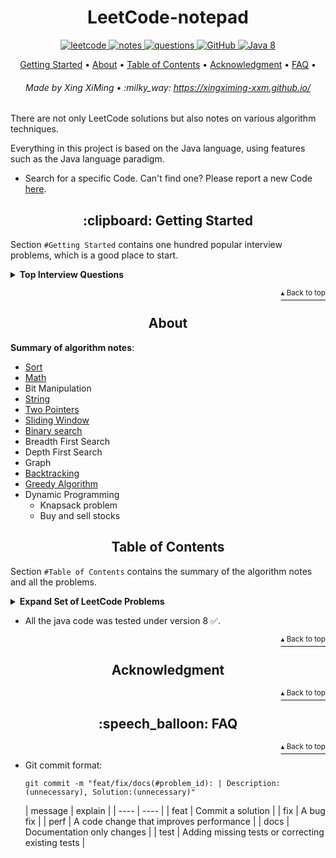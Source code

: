 <h1 id="title" align="center">LeetCode-notepad</h1>

<p align="center">
    <a href="#leetcode">
        <img src="https://img.shields.io/badge/content-leetcode-blueviolet" alt="leetcode">
    </a>
    <a href="#leetcode">
        <img src="https://img.shields.io/badge/content-algorithm%20notes-ff69b4" alt="notes">
    </a>
    <a href="#leetcode">
        <img src="https://img.shields.io/badge/content-Top%20Interview%20Questions-orange" alt="questions">
    </a>
    <a href="http://www.apache.org/licenses/">
        <img src="https://img.shields.io/badge/license-Apache-blue" alt="GitHub">
    </a>
    <a href="https://www.oracle.com/technetwork/java/javase/downloads/index-jsp-138363.html">
        <img src="https://img.shields.io/badge/Java-8-blue" alt="Java 8">
    </a>
</p>

<p align="center">
    <a href="#clipboard-getting-started">Getting Started</a> •
    <a href="#about">About</a> •
    <a href="#table-of-contents">Table of Contents</a> •
    <a href="#acknowledgment">Acknowledgment</a> •
    <a href="#speech_balloon-faq">FAQ</a> •
</p>

<h6 align="center">Made by Xing XiMing • :milky_way:
<a href="https://ximingxing.github.io/">https://xingximing-xxm.github.io/</a>
</h6>

There are not only LeetCode solutions but also notes on various algorithm techniques.

Everything in this project is based on the Java language, using features such as the Java language paradigm.

- Search for a specific Code. Can't find one? Please report a new
  Code [here](https://github.com/ximingxing/LeetCode-notepad/issues).

<h2 id="get_start" align="center">:clipboard: Getting Started</h2>

Section `#Getting Started` contains one hundred popular interview problems, which is a good place to start.

<details>
<summary><b>Top Interview Questions</b></summary>

* `#1`   [Two Sum](https://github.com/ximingxing/LeetCode-notepad/tree/master/Code/1-Two-Sum/src) <img src="https://img.shields.io/badge/-easy-green">
* `#2`   [Add Two Numbers](https://github.com/ximingxing/LeetCode-notepad/tree/master/Code/2-Add-Two-Numbers/src) <img src="https://img.shields.io/badge/-easy-green">
* `#3`   [Longest Substring Without Repeating Characters](https://github.com/ximingxing/LeetCode-notepad/tree/master/Code/3-Longest-Substring-Without-Repeating-Characters/src) <img src="https://img.shields.io/badge/-medium-yellow">
* `#4`   [Median of Two Sorted Arrays](https://github.com/ximingxing/LeetCode-notepad/tree/master/Code/4-Median-of-Two-Sorted-Arrays/src) <img src="https://img.shields.io/badge/-hard-red">
* `#5`   [Longest Palindromic Substring](https://github.com/ximingxing/LeetCode-notepad/tree/master/Code/5-Longest-Palindromic-Substring/src) <img src="https://img.shields.io/badge/-medium-yellow">
* `#7`   [Reverse Integer](https://github.com/ximingxing/LeetCode-notepad/tree/master/Code/7-Reverse-Integer/src) <img src="https://img.shields.io/badge/-easy-green">
* `#8`   [String to Integer (atoi)](https://github.com/ximingxing/LeetCode-notepad/tree/master/Code/8-String-to-Integer-(atoi)/src) <img src="https://img.shields.io/badge/-medium-yellow">
* `#10`  [Regular Expression Matching](https://github.com/ximingxing/LeetCode-notepad/tree/master/Code/10-Regular-Expression-Matching/src) <img src="https://img.shields.io/badge/-hard-red">
* `#11`  [Container With Most Water](https://github.com/ximingxing/LeetCode-notepad/tree/master/Code/11-Container-With-Most-Water/src) <img src="https://img.shields.io/badge/-medium-yellow">
* `#13`  [Roman to Integer](https://github.com/ximingxing/LeetCode-notepad/tree/master/Code/13-Roman-to-Integer/src) <img src="https://img.shields.io/badge/-easy-green">
* `#14`  [Longest Common Prefix](https://github.com/ximingxing/LeetCode-notepad/tree/master/Code/14-Longest-Common-Prefix/src) <img src="https://img.shields.io/badge/-easy-green">
* `#15`  [3Sum](https://github.com/ximingxing/LeetCode-notepad/tree/master/Code/15-3Sum/src) <img src="https://img.shields.io/badge/-medium-yellow">
* `#19`  [Remove Nth Node From End of List](https://github.com/ximingxing/LeetCode-notepad/tree/master/Code/19-Remove-Nth-Node-From-End-of-List/src) <img src="https://img.shields.io/badge/-medium-yellow">
* `#45`  [Jump Game II](https://github.com/ximingxing/LeetCode-notepad/tree/master/Code/45-Jump-Game-II/src) <img src="https://img.shields.io/badge/-hard-red">
* `#55`  [Jump Game](https://github.com/ximingxing/LeetCode-notepad/tree/master/Code/55-Jump-Games/src) <img src="https://img.shields.io/badge/-medium-yellow">

</details>

<p align="right"><a href="#get_start"><sup>▴ Back to top</sup></a></p>

<h2 align="center">About</h2>

**Summary of algorithm notes**:

- [Sort](https://github.com/ximingxing/LeetCode-notepad/tree/master/Note/Sort.md)
- [Math](https://github.com/ximingxing/LeetCode-notepad/tree/master/Note/Math.md)
- Bit Manipulation
- [String](https://github.com/ximingxing/LeetCode-notepad/tree/master/Note/String.md)
- [Two Pointers](https://github.com/ximingxing/LeetCode-notepad/tree/master/Note/TwoPointers.md)
- [Sliding Window](https://github.com/ximingxing/LeetCode-notepad/tree/master/Note/SlidingWindow.md)
- [Binary search](https://github.com/ximingxing/LeetCode-notepad/tree/master/Note/BinarySearch.md)
- Breadth First Search
- Depth First Search
- Graph
- [Backtracking](https://github.com/ximingxing/LeetCode-notepad/tree/master/Note/Backtracking.md)
- [Greedy Algorithm](https://github.com/ximingxing/LeetCode-notepad/tree/master/Note/Greedy.md)
- Dynamic Programming
    - Knapsack problem
    - Buy and sell stocks

<h2 id="table_of_contents" align="center">Table of Contents</h2>

Section `#Table of Contents` contains the summary of the algorithm notes and all the problems.

<details>
<summary><b>Expand Set of LeetCode Problems</b></summary>

#### Sort

* `#88`   [Merge Sorted Array](https://github.com/ximingxing/LeetCode-notepad/tree/master/Code/88-Merge-Sorted-Array/src) <img src="https://img.shields.io/badge/-easy-green">
* `#148`  [Sort List](https://github.com/ximingxing/LeetCode-notepad/tree/master/Code/148-Sort-List/src) <img src="https://img.shields.io/badge/-medium-yellow">
* `#179`  [Largest Number](https://github.com/ximingxing/LeetCode-notepad/tree/master/Code/179-Largest-Number/src) <img src="https://img.shields.io/badge/-medium-yellow">

#### Math

* `#50`   [Pow(x,n)](https://github.com/ximingxing/LeetCode-notepad/tree/master/Code/50-Pow(x%2C%20n)/src) <img src="https://img.shields.io/badge/-medium-yellow">
* `#263`  [Ugly Number](https://github.com/ximingxing/LeetCode-notepad/tree/master/Code/263-Ugly-Number/src) <img src="https://img.shields.io/badge/-easy-green">
* `#264`  [Ugly Number II](https://github.com/ximingxing/LeetCode-notepad/tree/master/Code/264-Ugly-Number-II/src) <img src="https://img.shields.io/badge/-medium-yellow">
* `#914`  [X of a Kind in a Deck of Cards](https://github.com/ximingxing/LeetCode-notepad/tree/master/Code/914-X-of-a-Kind-in-a-Deck-of-Cards/src) <img src="https://img.shields.io/badge/-easy-green">
* `#1201` [Ugly Number III](https://github.com/ximingxing/LeetCode-notepad/tree/master/Code/1201-Ugly-Number-III/src) <img src="https://img.shields.io/badge/-medium-yellow">
* `#1227` [Airplane Seat Assignment Probability](https://github.com/ximingxing/LeetCode-notepad/tree/master/Code/1227-Airplane-Seat-Assignment-Probability/src) <img src="https://img.shields.io/badge/-medium-yellow">
* `#1524` [Number of Sub-arrays With Odd Sum](https://github.com/ximingxing/LeetCode-notepad/tree/master/Code/1524-Number-of-Sub-arrays-With-Odd-Sum/src) <img src="https://img.shields.io/badge/-medium-yellow">
* `#1551` [Minimum Operations to Make Array Equal](https://github.com/ximingxing/LeetCode-notepad/tree/master/Code/1551-Minimum-Operations-to-Make-Array-Equal/src/) <img src="https://img.shields.io/badge/-medium-yellow">

#### String

* `#8`    [String to Integer (atoi)](https://github.com/ximingxing/LeetCode-notepad/tree/master/Code/8-String-to-Integer-(atoi)/src) <img src="https://img.shields.io/badge/-medium-yellow">
* `#14`  [Longest Common Prefix](https://github.com/ximingxing/LeetCode-notepad/tree/master/Code/14-Longest-Common-Prefix/src) <img src="https://img.shields.io/badge/-easy-green">
* `#28`   [Implement strStr()](https://github.com/ximingxing/LeetCode-notepad/tree/master/Code/28-Implement-strStr()/src) <img src="https://img.shields.io/badge/-easy-green">

#### Two Pointers

* `#1`   [Two Sum](https://github.com/ximingxing/LeetCode-notepad/tree/master/Code/1-Two-Sum/src) <img src="https://img.shields.io/badge/-easy-green">
* `#9`   [Palindrome Number](https://github.com/ximingxing/LeetCode-notepad/tree/master/Code/9-Palindrome-Number/src) <img src="https://img.shields.io/badge/-easy-green">
* `#19`  [Remove Nth Node From End of List](https://github.com/ximingxing/LeetCode-notepad/tree/master/Code/19-Remove-Nth-Node-From-End-of-List/src) <img src="https://img.shields.io/badge/-medium-yellow">

#### Sliding Window

* `#3`    [Longest Substring Without Repeating Characters](https://github.com/ximingxing/LeetCode-notepad/tree/master/Code/3-Longest-Substring-Without-Repeating-Characters/src) <img src="https://img.shields.io/badge/-medium-yellow">

#### [Array](https://github.com/ximingxing/LeetCode-notepad/tree/master/Code/Array.md)

* `#26`   [Remove Duplicates from Sorted Array](https://github.com/ximingxing/LeetCode-notepad/tree/master/Code/26-Remove-Duplicates-from-Sorted-Array/src) <img src="https://img.shields.io/badge/-easy-green">
* `#27`   [Remove Element](https://github.com/ximingxing/LeetCode-notepad/tree/master/Code/27-Remove-Element/src) <img src="https://img.shields.io/badge/-easy-green">
* `#35`   [Search Insert Position](https://github.com/ximingxing/LeetCode-notepad/tree/master/Code/35-Search-Insert-Position/src) <img src="https://img.shields.io/badge/-easy-green">
* `#42`   [Trapping Rain Water](https://github.com/ximingxing/LeetCode-notepad/tree/master/Code/42-Trapping-Rain-Water/src) <img src="https://img.shields.io/badge/-hard-red">
* `#66`   [Plus One](https://github.com/ximingxing/LeetCode-notepad/tree/master/Code/66-Plus-One/src) <img src="https://img.shields.io/badge/-easy-green">
* `#73`   [Set Matrix Zeroes](https://github.com/ximingxing/LeetCode-notepad/tree/master/Code/73-Set-Matrix-Zeroes/src) <img src="https://img.shields.io/badge/-medium-yellow">
* `#75`   [Sort Colors](https://github.com/ximingxing/LeetCode-notepad/tree/master/Code/75-Sort-Colors/src) <img src="https://img.shields.io/badge/-medium-yellow">
* `#76`   [Minimum Window Substring](https://github.com/ximingxing/LeetCode-notepad/tree/master/Code/76-Minimum-Window-Substring/src) <img src="https://img.shields.io/badge/-hard-red">
* `#80`   [Remove Duplicates from Sorted Array II](https://github.com/ximingxing/LeetCode-notepad/tree/master/Code/80-Remove-Duplicates-from-Sorted-Array-II/src) <img src="https://img.shields.io/badge/-medium-yellow">
* `#81`   [Search in Rotated Sorted Array II](https://github.com/ximingxing/LeetCode-notepad/tree/master/Code/81-Search-in-Rotated-Sorted-Array-II/src) <img src="https://img.shields.io/badge/-medium-yellow">
* `#125`  [Valid Palindrome](https://github.com/ximingxing/LeetCode-notepad/tree/master/Code/125-Valid-Palindrome/src) <img src="https://img.shields.io/badge/-easy-green">
* `#167`  [Two Sum II - Input array is sorted](https://github.com/ximingxing/LeetCode-notepad/tree/master/Code/167-Two-Sum-II-Input-array-is-sorted/src) <img src="https://img.shields.io/badge/-easy-green">
* `#344`  [Reverse String](https://github.com/ximingxing/LeetCode-notepad/tree/master/Code/344-Reverse-String/src) <img src="https://img.shields.io/badge/-easy-green">
* `#438`  [Find All Anagrams in a String](https://github.com/ximingxing/LeetCode-notepad/tree/master/Code/438-Find-All-Anagrams-in-a-String/src) <img src="https://img.shields.io/badge/-medium-yellow">
* `#485`  [Max Consecutive Ones](https://github.com/ximingxing/LeetCode-notepad/tree/master/Code/485-Max-Consecutive-Ones/src) <img src="https://img.shields.io/badge/-easy-green">
* `#567`  [Permutation in String](https://github.com/ximingxing/LeetCode-notepad/tree/master/Code/567-Permutation-in-String/src) <img src="https://img.shields.io/badge/-medium-yellow">
* `#1004` [Max Consecutive Ones III](https://github.com/ximingxing/LeetCode-notepad/tree/master/Code/1004-Max-Consecutive-Ones-III/src) <img src="https://img.shields.io/badge/-medium-yellow">
* `#1234` [Replace the Substring for Balanced String](https://github.com/ximingxing/LeetCode-notepad/tree/master/Code/1234-Replace-the-Substring-for-Balanced-String/src) <img src="https://img.shields.io/badge/-medium-yellow">

#### Matrix

* `#54`   [Spiral Matrix](https://github.com/ximingxing/LeetCode-notepad/tree/master/Code/54-Spiral-Matrix/src) <img src="https://img.shields.io/badge/-medium-yellow">

#### [LinkedList](https://github.com/ximingxing/LeetCode-notepad/tree/master/Code/Linkedlist.md)

* `#2`    [Add Two Numbers](https://github.com/ximingxing/LeetCode-notepad/tree/master/Code/2-Add-Two-Numbers/src) <img src="https://img.shields.io/badge/-easy-green">
* `#25`   [Reverse Nodes in k-Group](https://github.com/ximingxing/LeetCode-notepad/tree/master/Code/25-Reverse-Nodes-in-k-Group/src) <img src="https://img.shields.io/badge/-hard-red">
* `#61`   [Rotate List](https://github.com/ximingxing/LeetCode-notepad/tree/master/Code/61-Rotate-List/src) <img src="https://img.shields.io/badge/-medium-yellow">
* `#92`   [Reverse Linked List II](https://github.com/ximingxing/LeetCode-notepad/tree/master/Code/92-Reverse-Linked-List-II/src) <img src="https://img.shields.io/badge/-medium-yellow">
* `#138`  [Copy List with Random Pointer](https://github.com/ximingxing/LeetCode-notepad/tree/master/Code/138-Copy-List-with-Random-Pointer/src) <img src="https://img.shields.io/badge/-medium-yellow">
* `#141`  [Linked List Cycle](https://github.com/ximingxing/LeetCode-notepad/tree/master/Code/141-Linked-List-Cycle/src) <img src="https://img.shields.io/badge/-easy-green">
* `#142`  [Linked List Cycle II](https://github.com/ximingxing/LeetCode-notepad/tree/master/Code/142-Linked-List-Cycle-II/src) <img src="https://img.shields.io/badge/-medium-yellow">
* `#206`  [Reverse Linked List](https://github.com/ximingxing/LeetCode-notepad/tree/master/Code/206-Reverse-Linked-List/src) <img src="https://img.shields.io/badge/-easy-green">
* `#237`  [Delete Node in a Linked List](https://github.com/ximingxing/LeetCode-notepad/tree/master/Code/237-Delete-Node-in-a-Linked-List/src) <img src="https://img.shields.io/badge/-easy-green">
* `#876`  [Middle of the Linked List](https://github.com/ximingxing/LeetCode-notepad/tree/master/Code/876-Middle-of-the-Linked-List/src) <img src="https://img.shields.io/badge/-easy-green">
* `#725`  [Split Linked List in Parts](https://github.com/ximingxing/LeetCode-notepad/tree/master/Code/725-Split-Linked-List-in-Parts/src) <img src="https://img.shields.io/badge/-medium-yellow">
* `#1171` [Remove Zero Sum Consecutive Nodes from Linked List](https://github.com/ximingxing/LeetCode-notepad/tree/master/Code/1171-Remove-Zero-Sum-Consecutive-Nodes-from-Linked-List/src) <img src="https://img.shields.io/badge/-medium-yellow">
* `#1290` [Convert Binary Number in a Linked List to Integer](https://github.com/ximingxing/LeetCode-notepad/tree/master/Code/1290-Convert-Binary-Number-in-a-Linked-List-to-Integer/src) <img src="https://img.shields.io/badge/-easy-green">
* `#1669` [Merge In Between Linked Lists](https://github.com/ximingxing/LeetCode-notepad/tree/master/Code/1669-Merge-In-Between-Linked-Lists/src) <img src="https://img.shields.io/badge/-medium-yellow">

#### [Stack](https://github.com/ximingxing/LeetCode-notepad/tree/master/Code/Stack.md)

* `#20`   [Valid Parentheses](https://github.com/ximingxing/LeetCode-notepad/tree/master/Code/20-Valid-Parentheses/src) <img src="https://img.shields.io/badge/-easy-green">
* `#50`   [Pow(x,n)](https://github.com/ximingxing/LeetCode-notepad/tree/master/Code/50-Pow(x%2C%20n)/src) <img src="https://img.shields.io/badge/-medium-yellow">
* `#84`   [Largest Rectangle in Histogram](https://github.com/ximingxing/LeetCode-notepad/tree/master/Code/84-Largest-Rectangle-in-Histogram/src) <img src="https://img.shields.io/badge/-hard-red">
* `#94`   [Binary Tree Inorder Traversal](https://github.com/ximingxing/LeetCode-notepad/tree/master/Code/94-Binary-Tree-Inorder-Traversal/src) <img src="https://img.shields.io/badge/-medium-yellow">
* `#144`  [Binary Tree Preorder Traversal](https://github.com/ximingxing/LeetCode-notepad/tree/master/Code/144-Binary-Tree-Preorder-Traversal/src) <img src="https://img.shields.io/badge/-medium-yellow">
* `#145`  [Binary Tree Postorder Traversal](https://github.com/ximingxing/LeetCode-notepad/tree/master/Code/145-Binary-Tree-Postorder-Traversal/src) <img src="https://img.shields.io/badge/-medium-yellow">
* `#1441` [Build an Array With Stack Operations](https://github.com/ximingxing/LeetCode-notepad/tree/master/Code/1441-Build-an-Array-With-Stack-Operations/src) <img src="https://img.shields.io/badge/-easy-green">

#### [Queue](https://github.com/ximingxing/LeetCode-notepad/tree/master/Code/Queue.md)

* `#102`   [Binary Tree Level Order Traversal](https://github.com/ximingxing/LeetCode-notepad/tree/master/Code/102-Binary-Tree-Level-Order-Traversal/src) <img src="https://img.shields.io/badge/-medium-yellow">
* `#225`   [Implement Stack using Queues](https://github.com/ximingxing/LeetCode-notepad/tree/master/Code/225-Implement-Stack-using-Queues/src) <img src="https://img.shields.io/badge/-easy-green">
* `#232`   [Implement Queue using Stacks](https://github.com/ximingxing/LeetCode-notepad/tree/master/Code/232-Implement-Queue-using-Stacks/src) <img src="https://img.shields.io/badge/-easy-green">
* `#239`   [Sliding Window Maximum](https://github.com/ximingxing/LeetCode-notepad/tree/master/Code/239-Sliding-Window-Maximum/src) <img src="https://img.shields.io/badge/-hard-red">
* `#622`   [Design Circular Queue](https://github.com/ximingxing/LeetCode-notepad/tree/master/Code/622-Design-Circular-Queue/src) <img src="https://img.shields.io/badge/-medium-yellow">
* `#641`   [Design Circular Deque](https://github.com/ximingxing/LeetCode-notepad/tree/master/Code/641-Design-Circular-Deque/src) <img src="https://img.shields.io/badge/-medium-yellow">
* `#933`   [Number of Recent Calls](https://github.com/ximingxing/LeetCode-notepad/tree/master/Code/933-Number-of-Recent-Calls/src) <img src="https://img.shields.io/badge/-easy-green">
* `#950`   [Reveal Cards In Increasing Order](https://github.com/ximingxing/LeetCode-notepad/tree/master/Code/950-Reveal-Cards-In-Increasing-Order/src) <img src="https://img.shields.io/badge/-medium-yellow">
* `#1306`  [Jump Game III](https://github.com/ximingxing/LeetCode-notepad/tree/master/Code/1306-Jump-Game-III/src) <img src="https://img.shields.io/badge/-medium-yellow">
* `#1696`  [Jump Game VI](https://github.com/ximingxing/LeetCode-notepad/tree/master/Code/1696-Jump-Game-VI/src) <img src="https://img.shields.io/badge/-medium-yellow">

#### [Binary Tree](https://github.com/ximingxing/LeetCode-notepad/tree/master/Code/BinaryTree.md)

* `#98`    [Validate Binary Search Tree](https://github.com/ximingxing/LeetCode-notepad/tree/master/Code/98-Validate-Binary-Search-Tree/src) <img src="https://img.shields.io/badge/-medium-yellow">
* `#105`   [Construct Binary Tree from Preorder and Inorder Traversal](https://github.com/ximingxing/LeetCode-notepad/tree/master/Code/105-Construct-Binary-Tree-from-Preorder-and-Inorder-Traversal/src) <img src="https://img.shields.io/badge/-medium-yellow">
* `#114`   [Flatten Binary Tree to Linked List](https://github.com/ximingxing/LeetCode-notepad/tree/master/Code/114-Flatten-Binary-Tree-to-Linked-List/src) <img src="https://img.shields.io/badge/-medium-yellow">
* `#116`   [Populating Next Right Pointers in Each Node](https://github.com/ximingxing/LeetCode-notepad/tree/master/Code/116-Populating-Next-Right-Pointers-in-Each-Node/src) <img src="https://img.shields.io/badge/-medium-yellow">
* `#222`   [Count Complete Tree Nodes](https://github.com/ximingxing/LeetCode-notepad/tree/master/Code/222-Count-Complete-Tree-Nodes/src) <img src="https://img.shields.io/badge/-medium-yellow">
* `#226`   [Invert Binary Tree](https://github.com/ximingxing/LeetCode-notepad/tree/master/Code/226-Invert-Binary-Tree/src) <img src="https://img.shields.io/badge/-easy-green">
* `#230`   [Kth Smallest Element in a BST](https://github.com/ximingxing/LeetCode-notepad/tree/master/Code/230-Kth-Smallest-Element-in-a-BST/src) <img src="https://img.shields.io/badge/-medium-yellow">
* `#236`   [Lowest Common Ancestor of a Binary Tree](https://github.com/ximingxing/LeetCode-notepad/tree/master/Code/236-Lowest-Common-Ancestor-of-a-Binary-Tree/src) <img src="https://img.shields.io/badge/-medium-yellow">
* `#297`   [Serialize and Deserialize Binary Tree](https://github.com/ximingxing/LeetCode-notepad/tree/master/Code/297-Serialize-and-Deserialize-Binary-Tree/src) <img src="https://img.shields.io/badge/-hard-red">
* `#341`   [Flatten Nested List Iterator](https://github.com/ximingxing/LeetCode-notepad/tree/master/Code/341-Flatten-Nested-List-Iterator/src) <img src="https://img.shields.io/badge/-medium-yellow">
* `#450`   [Delete Node in a BST](https://github.com/ximingxing/LeetCode-notepad/tree/master/Code/450-Delete-Node-in-a-BST/src) <img src="https://img.shields.io/badge/-medium-yellow">
* `#538`   [Convert BST to Greater Tree](https://github.com/ximingxing/LeetCode-notepad/tree/master/Code/538-Convert-BST-to-Greater-Tree/src) <img src="https://img.shields.io/badge/-medium-yellow">
* `#652`   [Find Duplicate Subtrees](https://github.com/ximingxing/LeetCode-notepad/tree/master/Code/652-Find-Duplicate-Subtrees/src) <img src="https://img.shields.io/badge/-medium-yellow">
* `#654`   [Maximum Binary Tree](https://github.com/ximingxing/LeetCode-notepad/tree/master/Code/654-Maximum-Binary-Tree/src) <img src="https://img.shields.io/badge/-medium-yellow">
* `#700`   [Search in a Binary Search Tree](https://github.com/ximingxing/LeetCode-notepad/tree/master/Code/700-Search-in-a-Binary-Search-Tree/src) <img src="https://img.shields.io/badge/-easy-green">
* `#701`   [Insert into a Binary Search Tree](https://github.com/ximingxing/LeetCode-notepad/tree/master/Code/701-Insert-into-a-Binary-Search-Tree/src) <img src="https://img.shields.io/badge/-medium-yellow">
* `#814`   [Binary Tree Pruning](https://github.com/ximingxing/LeetCode-notepad/tree/master/Code/814-Binary-Tree-Pruning/src) <img src="https://img.shields.io/badge/-medium-yellow">
* `#938`   [Range Sum of BST](https://github.com/ximingxing/LeetCode-notepad/tree/master/Code/938-Range-Sum-of-BST/src) <img src="https://img.shields.io/badge/-easy-green">

#### Trie

* `#208`   [Implement Trie (Prefix Tree)](https://github.com/ximingxing/LeetCode-notepad/tree/master/Code/208-Implement-Trie-(PrefixTree)/src) <img src="https://img.shields.io/badge/-medium-yellow">

#### Graph

#### [BFS](https://github.com/ximingxing/LeetCode-notepad/tree/master/Code/BFS.md)

* `#111`  [Minimum Depth of Binary Tree](https://github.com/ximingxing/LeetCode-notepad/tree/master/Code/105-Construct-Binary-Tree-from-Preorder-and-Inorder-Traversal/src) <img src="https://img.shields.io/badge/-easy-green">
* `#690`  [Employee Importance](https://github.com/ximingxing/LeetCode-notepad/tree/master/Code/690-Employee-Importance/src) <img src="https://img.shields.io/badge/-easy-green">
* `#752`  [Open the Lock](https://github.com/ximingxing/LeetCode-notepad/tree/master/Code/752-Open-the-Lock/src) <img src="https://img.shields.io/badge/-medium-yellow">
* `#1345` [Jump Game IV](https://github.com/ximingxing/LeetCode-notepad/tree/master/Code/1345-Jump-Game-IV/src) <img src="https://img.shields.io/badge/-hard-red">

#### [Binary search](https://github.com/ximingxing/LeetCode-notepad/tree/master/Code/BinarySearch.md)

* `#4`    [Median of Two Sorted Arrays](https://github.com/ximingxing/LeetCode-notepad/tree/master/Code/4-Median-of-Two-Sorted-Arrays/src) <img src="https://img.shields.io/badge/-hard-red">
* `#34`   [Find First and Last Position of Element in Sorted Array](https://github.com/ximingxing/LeetCode-notepad/tree/master/Code/34-Find-First-and-Last-Position-of-Element-in-Sorted-Array/src) <img src="https://img.shields.io/badge/-medium-yellow">
* `#69`   [Sqrt(x)](https://github.com/ximingxing/LeetCode-notepad/tree/master/Code/69-Sqrt(x)/src) <img src="https://img.shields.io/badge/-easy-green">
* `#74`   [Search a 2D Matrix](https://github.com/ximingxing/LeetCode-notepad/tree/master/Code/74-Search-a-2D-Matrix/src) <img src="https://img.shields.io/badge/-medium-yellow">
* `#153`  [Find Minimum in Rotated Sorted Array](https://github.com/ximingxing/LeetCode-notepad/tree/master/Code/153-Find-Minimum-in-Rotated-Sorted-Array/src) <img src="https://img.shields.io/badge/-medium-yellow">
* `#154`  [Find Minimum in Rotated Sorted Array II](https://github.com/ximingxing/LeetCode-notepad/tree/master/Code/154-Find-Minimum-in-Rotated-Sorted-Array-II/src) <img src="https://img.shields.io/badge/-hard-red">
* `#704`  [Binary Search](https://github.com/ximingxing/LeetCode-notepad/tree/master/Code/704-Binary-Search/src) <img src="https://img.shields.io/badge/-easy-green">
* `#1482` [Minimum Number of Days to Make m Bouquets](https://github.com/ximingxing/LeetCode-notepad/tree/master/Code/1482-Minimum-Number-of-Days-to-Make-m-Bouquets/src) <img src="https://img.shields.io/badge/-medium-yellow">

#### [Backtracking](https://github.com/ximingxing/LeetCode-notepad/tree/master/Note/Backtracking.md)

* `#17`   [Letter Combinations of a Phone Number](https://github.com/ximingxing/LeetCode-notepad/tree/master/Code/17-Letter-Combinations-of-a-Phone-Number/src) <img src="https://img.shields.io/badge/-medium-yellow">
* `#46`   [Permutations](https://github.com/ximingxing/LeetCode-notepad/tree/master/Code/46-Permutations/src) <img src="https://img.shields.io/badge/-medium-yellow">
* `#51`   [N-Queens](https://github.com/ximingxing/LeetCode-notepad/tree/master/Code/51-N-Queens/src) <img src="https://img.shields.io/badge/-hard-red">
* `#79`   [Word Search](https://github.com/ximingxing/LeetCode-notepad/tree/master/Code/79-Word-Search/src) <img src="https://img.shields.io/badge/-medium-yellow">
* `#698`  [Partition to K Equal Sum Subsets](https://github.com/ximingxing/LeetCode-notepad/tree/master/Code/698-Partition-to-K-Equal-Sum-Subsets/src) <img src="https://img.shields.io/badge/-medium-yellow">

#### [Greedy algorithm](https://github.com/ximingxing/LeetCode-notepad/tree/master/Code/Greedy.md)

* `#45`   [Jump Game II](https://github.com/ximingxing/LeetCode-notepad/tree/master/Code/45-Jump-Game-II/src) <img src="https://img.shields.io/badge/-hard-red">
* `#55`   [Jump Game](https://github.com/ximingxing/LeetCode-notepad/tree/master/Code/55-Jump-Games/src) <img src="https://img.shields.io/badge/-medium-yellow">
* `#435`  [Non-overlapping Intervals](https://github.com/ximingxing/LeetCode-notepad/tree/master/Code/435-Non-overlapping-Intervals/src) <img src="https://img.shields.io/badge/-medium-yellow">
* `#452`  [Minimum Number of Arrows to Burst Balloons](https://github.com/ximingxing/LeetCode-notepad/tree/master/Code/452-Minimum-Number-of-Arrows-to-Burst-Balloons/src) <img src="https://img.shields.io/badge/-medium-yellow">
* `#781`  [Rabbits in Forest](https://github.com/ximingxing/LeetCode-notepad/tree/master/Code/781-Rabbits-in-Forest/src) <img src="https://img.shields.io/badge/-medium-yellow">
* `#1024` [Video Stitching](https://github.com/ximingxing/LeetCode-notepad/tree/master/Code/1024-Video-Stitching/src) <img src="https://img.shields.io/badge/-medium-yellow">
* `#1221` [Split a String in Balanced Strings](https://github.com/ximingxing/LeetCode-notepad/tree/master/Code/1221-Split-a-String-in-Balanced-Strings/src) <img src="https://img.shields.io/badge/-easy-green">
* `#1431` [Kids With the Greatest Number of Candies](https://github.com/ximingxing/LeetCode-notepad/tree/master/Code/1431-Kids-With-the-Greatest-Number-of-Candies/src) <img src="https://img.shields.io/badge/-easy-green">
* `#1403` [Minimum Subsequence in Non-Increasing Order](https://github.com/ximingxing/LeetCode-notepad/tree/master/Code/1403-Minimum-Subsequence-in-Non-Increasing-Order/src) <img src="https://img.shields.io/badge/-easy-green">

#### Bit manipulation

* `#7`    [Reverse Integer](https://github.com/ximingxing/LeetCode-notepad/tree/master/Code/7-Reverse-Integer/src) <img src="https://img.shields.io/badge/-easy-green">
* `#1720` [Decode XORed Array](https://github.com/ximingxing/LeetCode-notepad/tree/master/Code/1720-Decode-XORed-Array/src) <img src="https://img.shields.io/badge/-easy-green">

#### [Dynamic programming](https://github.com/ximingxing/LeetCode-notepad/tree/master/Code/DynamicProgramming.md)

* `#5`    [Longest Palindromic Substring](https://github.com/ximingxing/LeetCode-notepad/tree/master/Code/5-Longest-Palindromic-Substring/src) <img src="https://img.shields.io/badge/-medium-yellow">
* `#53`   [Maximum Subarray](https://github.com/ximingxing/LeetCode-notepad/tree/master/Code/53-Maximum-Subarray/src) <img src="https://img.shields.io/badge/-easy-green">
* `#72`   [Edit Distance](https://github.com/ximingxing/LeetCode-notepad/tree/master/Code/72-Edit-Distance/src) <img src="https://img.shields.io/badge/-hard-red">
* `#87`   [Scramble String](https://github.com/ximingxing/LeetCode-notepad/tree/master/Code/87-Scramble-String/src) <img src="https://img.shields.io/badge/-hard-red">
* `#91`   [Decode Ways](https://github.com/ximingxing/LeetCode-notepad/tree/master/Code/91-Decode-Ways/src) <img src="https://img.shields.io/badge/-medium-yellow">
* `#213`  [House Robber II](https://github.com/ximingxing/LeetCode-notepad/tree/master/Code/213-House-Robber-II/src) <img src="https://img.shields.io/badge/-medium-yellow">
* `#300`  [Longest Increasing Subsequence](https://github.com/ximingxing/LeetCode-notepad/tree/master/Code/300-Longest-Increasing-Subsequence/src) <img src="https://img.shields.io/badge/-medium-yellow">
* `#322`  [Coin Change](https://github.com/ximingxing/LeetCode-notepad/tree/master/Code/322-Coin-Change/src) <img src="https://img.shields.io/badge/-medium-yellow">
* `#354`  [Russian Doll Envelopes](https://github.com/ximingxing/LeetCode-notepad/tree/master/Code/354-Russian-Doll-Envelopes/src) <img src="https://img.shields.io/badge/-hard-red">
* `#583`  [Delete Operation for Two Strings](https://github.com/ximingxing/LeetCode-notepad/tree/master/Code/583-Delete-Operation-for-Two-Strings/src) <img src="https://img.shields.io/badge/-medium-yellow">
* `#1143` [Longest Common Subsequence](https://github.com/ximingxing/LeetCode-notepad/tree/master/Code/1143-Longest-Common-Subsequence/src) <img src="https://img.shields.io/badge/-medium-yellow">

#### Others

* `#12`  [Integer to Roman](https://github.com/ximingxing/LeetCode-notepad/tree/master/Code/12-Integer-to-Roman/src) <img src="https://img.shields.io/badge/-medium-yellow">
* `#13`  [Roman to Integer](https://github.com/ximingxing/LeetCode-notepad/tree/master/Code/13-Roman-to-Integer/src) <img src="https://img.shields.io/badge/-easy-green">

</details>

- All the java code was tested under version 8 ✅.

<p align="right"><a href="#table_of_contents"><sup>▴ Back to top</sup></a></p>

<h2 align="center">Acknowledgment</h2>

<p align="right"><a href="#title"><sup>▴ Back to top</sup></a></p>

<h2 align="center">:speech_balloon: FAQ</h2>
<p align="right"><a href="#title"><sup>▴ Back to top</sup></a></p>

- Git commit format:

  `git commit -m "feat/fix/docs(#problem_id): | Description:(unnecessary), Solution:(unnecessary)"`

  |  message   | explain  |
          |  ----  | ----  |
  | feat  | Commit a solution |
  | fix   | A bug fix |
  | perf  | A code change that improves performance |
  | docs  | Documentation only changes |
  | test  | Adding missing tests or correcting existing tests |
